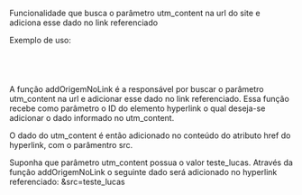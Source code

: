 Funcionalidade que busca o parâmetro utm_content na url do site e adiciona esse dado no link referenciado

Exemplo de uso:

<code>
<script src="https://lucashelion.com.br/dev/get-utm-link/assets/get-utm-link.js"></script>
<script>
addOrigemNoLink("botao1");
</script>
</code>

A função addOrigemNoLink é a responsável por buscar o parâmetro utm_content na url e adicionar esse dado no link referenciado. 
Essa função recebe como parâmetro o ID do elemento hyperlink o qual deseja-se adicionar o dado informado no utm_content.

O dado do utm_content é então adicionado no conteúdo do atributo href do hyperlink, com o parâmentro src.

Suponha que parâmetro utm_content possua o valor teste_lucas. 
Através da função addOrigemNoLink o seguinte dado será adicionado no hyperlink referenciado: &src=teste_lucas
